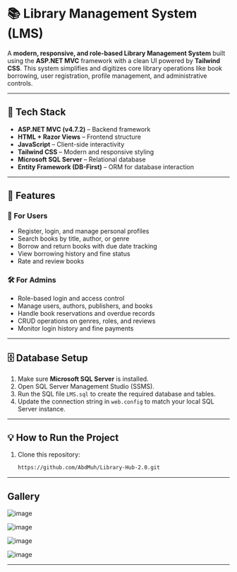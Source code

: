 # 📚 Library Management System (LMS)

A **modern, responsive, and role-based Library Management System** built using the **ASP.NET MVC** framework with a clean UI powered by **Tailwind CSS**. This system simplifies and digitizes core library operations like book borrowing, user registration, profile management, and administrative controls.

---

## 🚀 Tech Stack

- **ASP.NET MVC (v4.7.2)** – Backend framework  
- **HTML + Razor Views** – Frontend structure  
- **JavaScript** – Client-side interactivity  
- **Tailwind CSS** – Modern and responsive styling  
- **Microsoft SQL Server** – Relational database  
- **Entity Framework (DB-First)** – ORM for database interaction

---

## 📌 Features

### 👤 For Users
- Register, login, and manage personal profiles  
- Search books by title, author, or genre  
- Borrow and return books with due date tracking  
- View borrowing history and fine status  
- Rate and review books  

### 🛠️ For Admins
- Role-based login and access control  
- Manage users, authors, publishers, and books  
- Handle book reservations and overdue records  
- CRUD operations on genres, roles, and reviews  
- Monitor login history and fine payments

---

## 🗄️ Database Setup

1. Make sure **Microsoft SQL Server** is installed.
2. Open SQL Server Management Studio (SSMS).
3. Run the SQL file `LMS.sql` to create the required database and tables.
4. Update the connection string in `web.config` to match your local SQL Server instance.

---

## 💡 How to Run the Project

1. Clone this repository:
   ```bash
   https://github.com/AbdMuh/Library-Hub-2.0.git

---

## Gallery

![image](https://github.com/user-attachments/assets/e5ae5904-950f-4a9b-9815-c6501068b125)

![image](https://github.com/user-attachments/assets/18801489-625d-4e7d-8c95-de27dc07090c)

![image](https://github.com/user-attachments/assets/1195418c-5ef2-40ef-86a7-360929261b0e)

![image](https://github.com/user-attachments/assets/aee270ef-844a-42f9-be1c-668d00412b37)

---

